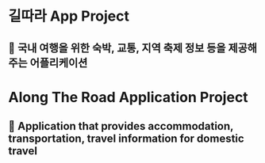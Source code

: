 # 길따라 App Project
## 🚉 국내 여행을 위한 숙박, 교통, 지역 축제 정보 등을 제공해주는 어플리케이션


# Along The Road Application Project
## 🚉 Application that provides accommodation, transportation, travel information for domestic travel

